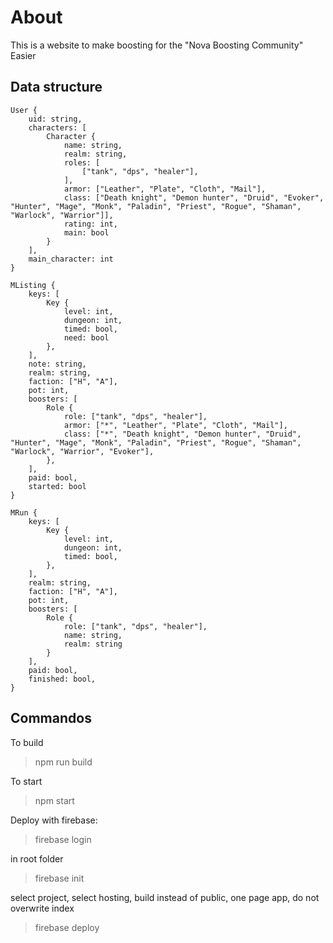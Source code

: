 # About

This is a website to make boosting for the "Nova Boosting Community" Easier

## Data structure

```
User {
    uid: string,
    characters: [
        Character {
            name: string,
            realm: string,
            roles: [
                ["tank", "dps", "healer"],
            ],
            armor: ["Leather", "Plate", "Cloth", "Mail"],
            class: ["Death knight", "Demon hunter", "Druid", "Evoker", "Hunter", "Mage", "Monk", "Paladin", "Priest", "Rogue", "Shaman", "Warlock", "Warrior"]],
            rating: int,
            main: bool
        }
    ],
    main_character: int
}

MListing {
    keys: [
        Key {
            level: int,
            dungeon: int,
            timed: bool,
            need: bool
        },
    ],
    note: string,
    realm: string,
    faction: ["H", "A"],
    pot: int,
    boosters: [
        Role {
            role: ["tank", "dps", "healer"],
            armor: ["*", "Leather", "Plate", "Cloth", "Mail"],
            class: ["*", "Death knight", "Demon hunter", "Druid", "Hunter", "Mage", "Monk", "Paladin", "Priest", "Rogue", "Shaman", "Warlock", "Warrior", "Evoker"],
        },
    ],
    paid: bool,
    started: bool
}

MRun {
    keys: [
        Key {
            level: int,
            dungeon: int,
            timed: bool,
        },
    ],
    realm: string,
    faction: ["H", "A"],
    pot: int,
    boosters: [
        Role {
            role: ["tank", "dps", "healer"],
            name: string,
            realm: string
        }
    ],
    paid: bool,
    finished: bool,
}
```

## Commandos

To build

> npm run build

To start

> npm start

Deploy with firebase:

> firebase login

in root folder

> firebase init

select project, select hosting, build instead of public, one page app, do not overwrite index

> firebase deploy
